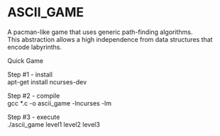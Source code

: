 # ASCII_GAME
A pacman-like game that uses generic path-finding algorithms. <br />
This abstraction allows a high independence from data structures that encode labyrinths.

Quick Game

Step #1 - install <br />
apt-get install ncurses-dev

Step #2 - compile <br />
gcc *.c -o ascii_game -lncurses -lm

Step #3 - execute <br />
./ascii_game level1 level2 level3
